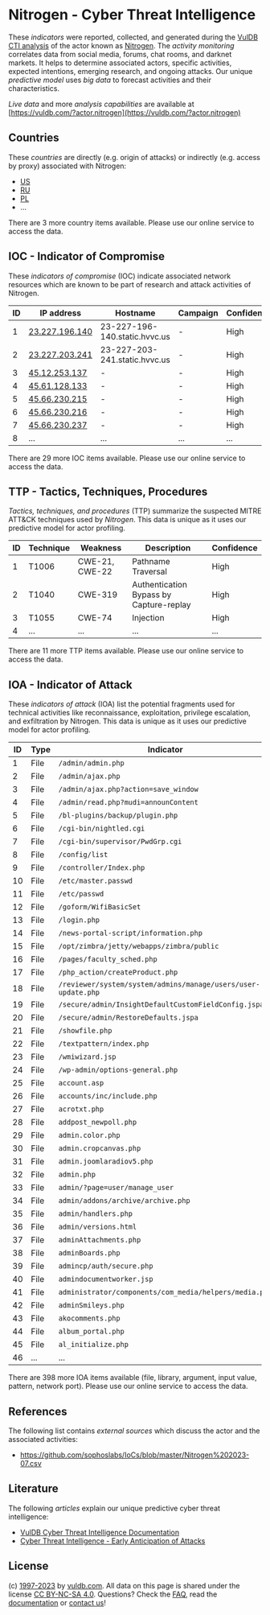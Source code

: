 # Nitrogen - Cyber Threat Intelligence

These _indicators_ were reported, collected, and generated during the [VulDB CTI analysis](https://vuldb.com/?kb.cti) of the actor known as [Nitrogen](https://vuldb.com/?actor.nitrogen). The _activity monitoring_ correlates data from social media, forums, chat rooms, and darknet markets. It helps to determine associated actors, specific activities, expected intentions, emerging research, and ongoing attacks. Our unique _predictive model_ uses _big data_ to forecast activities and their characteristics.

_Live data_ and more _analysis capabilities_ are available at [https://vuldb.com/?actor.nitrogen](https://vuldb.com/?actor.nitrogen)

## Countries

These _countries_ are directly (e.g. origin of attacks) or indirectly (e.g. access by proxy) associated with Nitrogen:

* [US](https://vuldb.com/?country.us)
* [RU](https://vuldb.com/?country.ru)
* [PL](https://vuldb.com/?country.pl)
* ...

There are 3 more country items available. Please use our online service to access the data.

## IOC - Indicator of Compromise

These _indicators of compromise_ (IOC) indicate associated network resources which are known to be part of research and attack activities of Nitrogen.

ID | IP address | Hostname | Campaign | Confidence
-- | ---------- | -------- | -------- | ----------
1 | [23.227.196.140](https://vuldb.com/?ip.23.227.196.140) | 23-227-196-140.static.hvvc.us | - | High
2 | [23.227.203.241](https://vuldb.com/?ip.23.227.203.241) | 23-227-203-241.static.hvvc.us | - | High
3 | [45.12.253.137](https://vuldb.com/?ip.45.12.253.137) | - | - | High
4 | [45.61.128.133](https://vuldb.com/?ip.45.61.128.133) | - | - | High
5 | [45.66.230.215](https://vuldb.com/?ip.45.66.230.215) | - | - | High
6 | [45.66.230.216](https://vuldb.com/?ip.45.66.230.216) | - | - | High
7 | [45.66.230.237](https://vuldb.com/?ip.45.66.230.237) | - | - | High
8 | ... | ... | ... | ...

There are 29 more IOC items available. Please use our online service to access the data.

## TTP - Tactics, Techniques, Procedures

_Tactics, techniques, and procedures_ (TTP) summarize the suspected MITRE ATT&CK techniques used by _Nitrogen_. This data is unique as it uses our predictive model for actor profiling.

ID | Technique | Weakness | Description | Confidence
-- | --------- | -------- | ----------- | ----------
1 | T1006 | CWE-21, CWE-22 | Pathname Traversal | High
2 | T1040 | CWE-319 | Authentication Bypass by Capture-replay | High
3 | T1055 | CWE-74 | Injection | High
4 | ... | ... | ... | ...

There are 11 more TTP items available. Please use our online service to access the data.

## IOA - Indicator of Attack

These _indicators of attack_ (IOA) list the potential fragments used for technical activities like reconnaissance, exploitation, privilege escalation, and exfiltration by Nitrogen. This data is unique as it uses our predictive model for actor profiling.

ID | Type | Indicator | Confidence
-- | ---- | --------- | ----------
1 | File | `/admin/admin.php` | High
2 | File | `/admin/ajax.php` | High
3 | File | `/admin/ajax.php?action=save_window` | High
4 | File | `/admin/read.php?mudi=announContent` | High
5 | File | `/bl-plugins/backup/plugin.php` | High
6 | File | `/cgi-bin/nightled.cgi` | High
7 | File | `/cgi-bin/supervisor/PwdGrp.cgi` | High
8 | File | `/config/list` | Medium
9 | File | `/controller/Index.php` | High
10 | File | `/etc/master.passwd` | High
11 | File | `/etc/passwd` | Medium
12 | File | `/goform/WifiBasicSet` | High
13 | File | `/login.php` | Medium
14 | File | `/news-portal-script/information.php` | High
15 | File | `/opt/zimbra/jetty/webapps/zimbra/public` | High
16 | File | `/pages/faculty_sched.php` | High
17 | File | `/php_action/createProduct.php` | High
18 | File | `/reviewer/system/system/admins/manage/users/user-update.php` | High
19 | File | `/secure/admin/InsightDefaultCustomFieldConfig.jspa` | High
20 | File | `/secure/admin/RestoreDefaults.jspa` | High
21 | File | `/showfile.php` | High
22 | File | `/textpattern/index.php` | High
23 | File | `/wmiwizard.jsp` | High
24 | File | `/wp-admin/options-general.php` | High
25 | File | `account.asp` | Medium
26 | File | `accounts/inc/include.php` | High
27 | File | `acrotxt.php` | Medium
28 | File | `addpost_newpoll.php` | High
29 | File | `admin.color.php` | High
30 | File | `admin.cropcanvas.php` | High
31 | File | `admin.joomlaradiov5.php` | High
32 | File | `admin.php` | Medium
33 | File | `admin/?page=user/manage_user` | High
34 | File | `admin/addons/archive/archive.php` | High
35 | File | `admin/handlers.php` | High
36 | File | `admin/versions.html` | High
37 | File | `adminAttachments.php` | High
38 | File | `adminBoards.php` | High
39 | File | `admincp/auth/secure.php` | High
40 | File | `admindocumentworker.jsp` | High
41 | File | `administrator/components/com_media/helpers/media.php` | High
42 | File | `adminSmileys.php` | High
43 | File | `akocomments.php` | High
44 | File | `album_portal.php` | High
45 | File | `al_initialize.php` | High
46 | ... | ... | ...

There are 398 more IOA items available (file, library, argument, input value, pattern, network port). Please use our online service to access the data.

## References

The following list contains _external sources_ which discuss the actor and the associated activities:

* https://github.com/sophoslabs/IoCs/blob/master/Nitrogen%202023-07.csv

## Literature

The following _articles_ explain our unique predictive cyber threat intelligence:

* [VulDB Cyber Threat Intelligence Documentation](https://vuldb.com/?kb.cti)
* [Cyber Threat Intelligence - Early Anticipation of Attacks](https://www.scip.ch/en/?labs.20201022)

## License

(c) [1997-2023](https://vuldb.com/?kb.changelog) by [vuldb.com](https://vuldb.com/?kb.about). All data on this page is shared under the license [CC BY-NC-SA 4.0](https://creativecommons.org/licenses/by-nc-sa/4.0/). Questions? Check the [FAQ](https://vuldb.com/?kb.faq), read the [documentation](https://vuldb.com/?kb) or [contact us](https://vuldb.com/?contact)!
